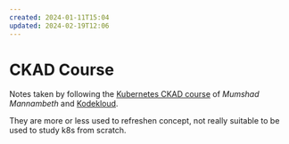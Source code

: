 ```yaml
---
created: 2024-01-11T15:04
updated: 2024-02-19T12:06
---
```

# CKAD Course
Notes taken by following the [Kubernetes CKAD course](https://www.udemy.com/course/certified-kubernetes-application-developer/)
of *Mumshad Mannambeth* and [Kodekloud](http://www.kodekloud.com).

They are more or less used to refreshen concept, not really suitable to be used to study k8s from scratch.
